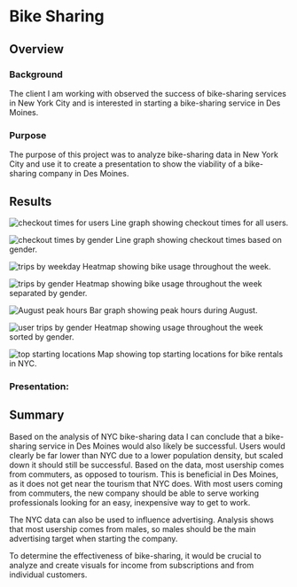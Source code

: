# Bike Sharing

## Overview

### Background
The client I am working with observed the success of bike-sharing services in New York City and is interested in starting a bike-sharing service in Des Moines.

### Purpose
The purpose of this project was to analyze bike-sharing data in New York City and use it to create a presentation to show the viability of a bike-sharing company in Des Moines. 

## Results
![checkout times for users](Images/checkout_times_for_users.png)
Line graph showing checkout times for all users.

![checkout times by gender](Images/checkout_times-by_gender.png)
Line graph showing checkout times based on gender. 

![trips by weekday](Images/trips_by_weekday.png)
Heatmap showing bike usage throughout the week.

![trips by gender](Images/trips_by_gender.png)
Heatmap showing bike usage throughout the week separated by gender.

![August peak hours](Images/august_peak_hours.png)
Bar graph showing peak hours during August.

![user trips by gender](Images/user_trips_by_gender.png)
Heatmap showing usage throughout the week sorted by gender.

![top starting locations](Images/top_starting_locations.png)
Map showing top starting locations for bike rentals in NYC.


### Presentation:


## Summary

Based on the analysis of NYC bike-sharing data I can conclude that a bike-sharing service in Des Moines would also likely be successful. Users would clearly be far lower than NYC due to a lower population density, but scaled down it should still be successful. Based on the data, most usership comes from commuters, as opposed to tourism. This is beneficial in Des Moines, as it does not get near the tourism that NYC does. With most users coming from commuters, the new company should be able to serve working professionals looking for an easy, inexpensive way to get to work. 

The NYC data can also be used to influence advertising. Analysis shows that most usership comes from males, so males should be the main advertising target when starting the company. 

To determine the effectiveness of bike-sharing, it would be crucial to analyze and create visuals for income from subscriptions and from individual customers. 

